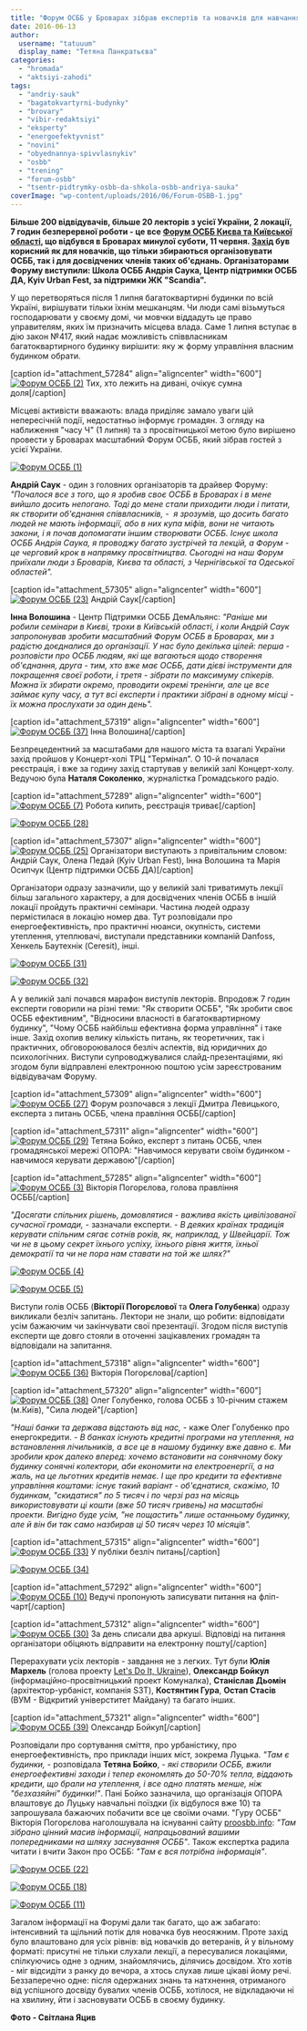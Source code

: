 ```yaml
---
title: "Форум ОСББ у Броварах зібрав експертів та новачків для навчання та обміну досвідом"
date: 2016-06-13
author: 
  username: "tatuuum"
  display_name: "Тетяна Панкратьєва"
categories: 
  - "hromada"
  - "aktsiyi-zahodi"
tags: 
  - "andriy-sauk"
  - "bagatokvartyrni-budynky"
  - "brovary"
  - "vibir-redaktsiyi"
  - "eksperty"
  - "energoefektyvnist"
  - "novini"
  - "obyednannya-spivvlasnykiv"
  - "osbb"
  - "trening"
  - "forum-osbb"
  - "tsentr-pidtrymky-osbb-da-shkola-osbb-andriya-sauka"
coverImage: "wp-content/uploads/2016/06/Forum-OSBB-1.jpg"
---
```


**Більше 200 відвідувачів, більше 20 лекторів з усієї України, 2 локації, 7 годин безперервної роботи - це все [Форум ОСББ Києва та Київської області](https://forum-osbb.brovary.org/), що відбувся в Броварах минулої суботи, 11 червня. [Захід](https://mpz.brovary.org/anons-11-chervnya-u-brovarah-vidbudetsya-oblasnyj-forum-osbb/) був корисний як для новачків, що тільки збираються організовувати ОСББ, так і для досвідчених членів таких об'єднань. Організаторами Форуму виступили: Школа ОСББ Андрія Саука, Центр підтримки ОСББ ДА, Kyiv Urban Fest, за підтримки ЖК "Scandia".**

У що перетворяться після 1 липня багатоквартирні будинки по всій Україні, вирішувати тільки їхнім мешканцям. Чи люди самі візьмуться господарювати у своєму домі, чи мовчки віддадуть це право управителям, яких їм призначить місцева влада. Саме 1 липня вступає в дію закон №417, який надає можливість співвласникам багатоквартирного будинку вирішити: яку ж форму управління власним будинком обрати.

\[caption id="attachment\_57284" align="aligncenter" width="600"\][![Форум ОСББ (2)](https://mpz.brovary.org/wp-content/uploads/2016/06/Forum-OSBB-2.jpg)](https://mpz.brovary.org/wp-content/uploads/2016/06/Forum-OSBB-2.jpg) Тих, хто лежить на дивані, очікує сумна доля\[/caption\]

Місцеві активісти вважають: влада приділяє замало уваги цій непересічній події, недостатньо інформує громадян. З огляду на наближення "часу Ч" (1 липня) та з просвітницької метою було вирішено провести у Броварах масштабний Форум ОСББ, який зібрав гостей з усієї України.

[![Форум ОСББ (1)](https://mpz.brovary.org/wp-content/uploads/2016/06/Forum-OSBB-1.jpg)](https://mpz.brovary.org/wp-content/uploads/2016/06/Forum-OSBB-1.jpg)

**Андрій Саук** - один з головних організаторів та драйвер Форуму: _"Почалося все з того, що я зробив своє ОСББ в Броварах і в мене вийшло досить непогано. Тоді до мене стали приходити люди і питати, як створити об'єднання співвласників, -  я зрозумів, що досить багато людей не мають інформації, або в них купа міфів, вони не читають закони, і я почав допомагати іншим створювати ОСББ. Існує школа ОСББ Андрія Саука, я проводжу багато зустрічей та лекцій, а Форум - це черговий крок в напрямку просвітництва. Сьогодні на наш Форум приїхали люди з Броварів, Києва та області, з Чернігівської та Одеської областей"._

\[caption id="attachment\_57305" align="aligncenter" width="600"\][![Форум ОСББ (23)](https://mpz.brovary.org/wp-content/uploads/2016/06/Forum-OSBB-23.jpg)](https://mpz.brovary.org/wp-content/uploads/2016/06/Forum-OSBB-23.jpg) Андрій Саук\[/caption\]

**Інна Волошина** - Центр Підтримки ОСББ ДемАльянс: _"Раніше ми робили семінари в Києві, трохи в Київській області, і коли Андрій Саук запропонував зробити масштабний Форум ОСББ в Броварах, ми з радістю доєдналися до організації. У нас було декілька цілей: перша - розповісти про ОСББ людям, які ще вагаються щодо створення об'єднання, друга - тим, хто вже має ОСББ, дати дієві інструменти для покращення своєї роботи, і третя - зібрати по максимуму спікерів. Можна їх збирати окремо, проводити окремі тренінги, але це все займає купу часу, а тут всі експерти і практики зібрані в одному місці - їх можна прослухати за один день"._

\[caption id="attachment\_57319" align="aligncenter" width="600"\][![Форум ОСББ (37)](https://mpz.brovary.org/wp-content/uploads/2016/06/Forum-OSBB-37.jpg)](https://mpz.brovary.org/wp-content/uploads/2016/06/Forum-OSBB-37.jpg) Інна Волошина\[/caption\]

Безпрецедентний за масштабами для нашого міста та взагалі України захід пройшов у Концерт-холі ТРЦ "Термінал". О 10-й почалася реєстрація, і вже за годину захід стартував у великій залі Концерт-холу. Ведучою була **Наталя Соколенко**, журналістка Громадського радіо.

\[caption id="attachment\_57289" align="aligncenter" width="600"\][![Форум ОСББ (7)](https://mpz.brovary.org/wp-content/uploads/2016/06/Forum-OSBB-7.jpg)](https://mpz.brovary.org/wp-content/uploads/2016/06/Forum-OSBB-7.jpg) Робота кипить, реєстрація триває\[/caption\]

[![Форум ОСББ (28)](https://mpz.brovary.org/wp-content/uploads/2016/06/Forum-OSBB-28.jpg)](https://mpz.brovary.org/wp-content/uploads/2016/06/Forum-OSBB-28.jpg)

\[caption id="attachment\_57307" align="aligncenter" width="600"\][![Форум ОСББ (25)](https://mpz.brovary.org/wp-content/uploads/2016/06/Forum-OSBB-25.jpg)](https://mpz.brovary.org/wp-content/uploads/2016/06/Forum-OSBB-25.jpg) Організатори виступають з привітальним словом: Андрій Саук, Олена Педай (Kyiv Urban Fest), Інна Волошина та Марія Осипчук (Центр підтримки ОСББ ДА)\[/caption\]

Організатори одразу зазначили, що у великій залі триватимуть лекції більш загального характеру, а для досвідчених членів ОСББ в іншій локації пройдуть практичні семінари. Частина людей одразу пермістилася в локацію номер два. Тут розповідали про енергоефективність, про практичні нюанси, окупність, системи утеплення, утеплювачі, виступали представники компаній Danfoss, Хенкель Баутехнік (Ceresit), інші.

[![Форум ОСББ (31)](https://mpz.brovary.org/wp-content/uploads/2016/06/Forum-OSBB-31.jpg)](https://mpz.brovary.org/wp-content/uploads/2016/06/Forum-OSBB-31.jpg)

[![Форум ОСББ (32)](https://mpz.brovary.org/wp-content/uploads/2016/06/Forum-OSBB-32.jpg)](https://mpz.brovary.org/wp-content/uploads/2016/06/Forum-OSBB-32.jpg)

А у великій залі почався марафон виступів лекторів. Впродовж 7 годин експерти говорили на різні теми: "Як створити ОСББ", "Як зробити своє ОСББ ефективним", "Відносини власності в багатоквартирному будинку", "Чому ОСББ найбільш ефективна форма управління" і таке інше. Захід охопив велику кількість питань, як теоретичних, так і практичних, обговороювалося безліч аспектів, від юридичних до психологічних. Виступи супроводжувалися слайд-презентаціями, які згодом були відправлені електронною поштою усім зареєстрованим відвідувачам Форуму.

\[caption id="attachment\_57309" align="aligncenter" width="600"\][![Форум ОСББ (27)](https://mpz.brovary.org/wp-content/uploads/2016/06/Forum-OSBB-27.jpg)](https://mpz.brovary.org/wp-content/uploads/2016/06/Forum-OSBB-27.jpg) Форум розпочався з лекції Дмитра Левицького, експерта з питань ОСББ, члена правління ОСББ\[/caption\]

\[caption id="attachment\_57311" align="aligncenter" width="600"\][![Форум ОСББ (29)](https://mpz.brovary.org/wp-content/uploads/2016/06/Forum-OSBB-29.jpg)](https://mpz.brovary.org/wp-content/uploads/2016/06/Forum-OSBB-29.jpg) Тетяна Бойко, експерт з питань ОСББ, член громадянської мережі ОПОРА: "Навчимося керувати своїм будинком - навчимося керувати державою"\[/caption\]

\[caption id="attachment\_57285" align="aligncenter" width="600"\][![Форум ОСББ (3)](https://mpz.brovary.org/wp-content/uploads/2016/06/Forum-OSBB-3.jpg)](https://mpz.brovary.org/wp-content/uploads/2016/06/Forum-OSBB-3.jpg) Вікторія Погорєлова, голова правління ОСББ\[/caption\]

_"Досягати спільних рішень, домовлятися - важлива якість цивілізованої сучасної громади,_ - зазначали експерти. - _В деяких країнах традиція керувати спільним сягає сотнів років, як, наприклад, у Швейцарії. Тож чи не в цьому секрет їхнього успіху, їхнього рівня життя, їхньої демократії та чи не пора нам ставати на той же шлях?"_

[![Форум ОСББ (4)](https://mpz.brovary.org/wp-content/uploads/2016/06/Forum-OSBB-4.jpg)](https://mpz.brovary.org/wp-content/uploads/2016/06/Forum-OSBB-4.jpg)

[![Форум ОСББ (5)](https://mpz.brovary.org/wp-content/uploads/2016/06/Forum-OSBB-5.jpg)](https://mpz.brovary.org/wp-content/uploads/2016/06/Forum-OSBB-5.jpg)

Виступи голів ОСББ (**Вікторії Погорєлової** та **Олега Голубенка**) одразу викликали безліч запитань. Лектори не знали, що робити: відповідати усім бажаючим чи закінчувати свої презентації. Згодом після виступів експерти ще довго стояли в оточенні зацікавлених громадян та відповідали на запитання.

\[caption id="attachment\_57318" align="aligncenter" width="600"\][![Форум ОСББ (36)](https://mpz.brovary.org/wp-content/uploads/2016/06/Forum-OSBB-36.jpg)](https://mpz.brovary.org/wp-content/uploads/2016/06/Forum-OSBB-36.jpg) Вікторія Погорєлова\[/caption\]

\[caption id="attachment\_57320" align="aligncenter" width="600"\][![Форум ОСББ (38)](https://mpz.brovary.org/wp-content/uploads/2016/06/Forum-OSBB-38.jpg)](https://mpz.brovary.org/wp-content/uploads/2016/06/Forum-OSBB-38.jpg) Олег Голубенко, голова ОСББ з 10-річним стажем (м.Київ), "Сила людей"\[/caption\]

_"Наші банки та держава відстають від нас,_ - каже Олег Голубенко про енергокредити. - _В банках існують кредитні програми на утеплення, на встановлення лічильників, а все це в нашому будинку вже давно є. Ми зробили крок далеко вперед: хочемо встановити на сонячному боку будинку сонячні колектори, аби економити на електроенергії, а на жаль, на це льготних кредитів немає. І ще про кредити та ефективне управління коштами: існує такий варіант - об'єднатися, скажімо, 10 будинкам, "скидатися" по 5 тисяч і по черзі раз на місяць використовувати ці кошти (вже 50 тисяч гривень) на масштабні проекти. Вигідно буде усім, "не пощастить" лише останньому будинку, але й він би так само назбирав ці 50 тисяч через 10 місяців"._

\[caption id="attachment\_57315" align="aligncenter" width="600"\][![Форум ОСББ (33)](https://mpz.brovary.org/wp-content/uploads/2016/06/Forum-OSBB-33.jpg)](https://mpz.brovary.org/wp-content/uploads/2016/06/Forum-OSBB-33.jpg) У публіки безліч питань\[/caption\]

[![Форум ОСББ (34)](https://mpz.brovary.org/wp-content/uploads/2016/06/Forum-OSBB-34.jpg)](https://mpz.brovary.org/wp-content/uploads/2016/06/Forum-OSBB-34.jpg)

\[caption id="attachment\_57292" align="aligncenter" width="600"\][![Форум ОСББ (10)](https://mpz.brovary.org/wp-content/uploads/2016/06/Forum-OSBB-10.jpg)](https://mpz.brovary.org/wp-content/uploads/2016/06/Forum-OSBB-10.jpg) Ведучі пропонують записувати питання на фліп-чарт\[/caption\]

\[caption id="attachment\_57312" align="aligncenter" width="600"\][![Форум ОСББ (30)](https://mpz.brovary.org/wp-content/uploads/2016/06/Forum-OSBB-30.jpg)](https://mpz.brovary.org/wp-content/uploads/2016/06/Forum-OSBB-30.jpg) За день списали два аркуші. Відповіді на питання організатори обіцяють відправити на електронну пошту\[/caption\]

Перерахувати усіх лекторів - завдання не з легких. Тут були **Юлія Мархель** (голова проекту [Let's Do It, Ukraine](https://letsdoitukraine.org/)), **Олександр Бойкул** (інформаційно-просвітницький проект Комуналка), **Станіслав Дьомін** (архітектор-урбаніст, компанія S3T), **Костянтин Гура**, **Остап Стасів** (ВУМ - Відкритий універститет Майдану) та багато інших.

\[caption id="attachment\_57321" align="aligncenter" width="600"\][![Форум ОСББ (39)](https://mpz.brovary.org/wp-content/uploads/2016/06/Forum-OSBB-39.jpg)](https://mpz.brovary.org/wp-content/uploads/2016/06/Forum-OSBB-39.jpg) Олександр Бойкул\[/caption\]

Розповідали про сортування сміття, про урбаністику, про енергоефективність, про приклади інших міст, зокрема Луцька. _"Там є будинки,_ - розповідала **Тетяна Бойко**, - _які створили ОСББ, вжили енергоефективні заходи і тепер економлять до 50-70% тепла, віддають кредити, що брали на утеплення, і все одно платять менше, ніж "безхазяйні" будинки!"_. Пані Бойко зазначила, що організація ОПОРА влаштовує до Луцьку навчальні поїздки (їх відбулося вже 10) та запрошувала бажаючих побачити все це своїми очами. "Гуру ОСББ" Вікторія Погорєлова наголошувала на існуванні сайту [proosbb.info](https://proosbb.info/): _"Там зібрано цінний масив інформації, напрацьований вашими попередниками на шляху заснування ОСББ"_. Також експертка радила читати і вчити Закон про ОСББ: _"Там є вся потрібна інформація"_.

[![Форум ОСББ (22)](https://mpz.brovary.org/wp-content/uploads/2016/06/Forum-OSBB-22.jpg)](https://mpz.brovary.org/wp-content/uploads/2016/06/Forum-OSBB-22.jpg)

[![Форум ОСББ (18)](https://mpz.brovary.org/wp-content/uploads/2016/06/Forum-OSBB-18.jpg)](https://mpz.brovary.org/wp-content/uploads/2016/06/Forum-OSBB-18.jpg)

[![Форум ОСББ (11)](https://mpz.brovary.org/wp-content/uploads/2016/06/Forum-OSBB-11.jpg)](https://mpz.brovary.org/wp-content/uploads/2016/06/Forum-OSBB-11.jpg)

Загалом інформації на Форумі дали так багато, що аж забагато: інтенсивний та щільний потік для новачка був неосяжним. Проте захід було влаштовано для усіх рівнів: від новачків до ветеранів, й у вільному форматі: присутні не тільки слухали лекції, а пересувалися локаціями, спілкуючись одне з одним, знайомлячись, ділячись досвідом. Хто хотів - міг відсидіти з ранку до вечора, а хтось слухав лише цікаві йому речі. Беззаперечно одне: після одержаних знань та натхнення, отриманого від успішного досвіду бувалих членів ОСББ, хотілося, не відкладаючи ні на хвилину, йти і засновувати ОСББ в своєму будинку.

**Фото - Світлана Яцив**
